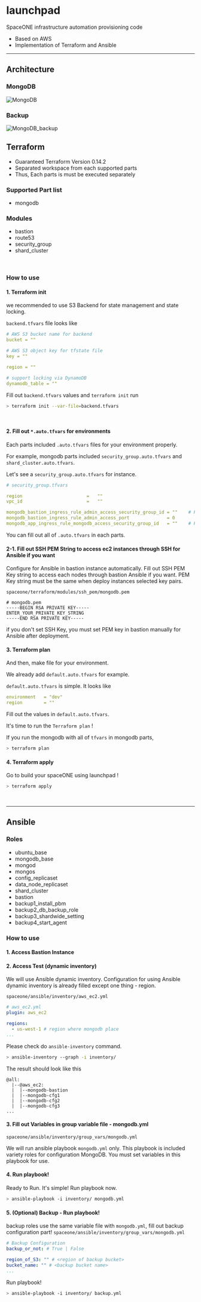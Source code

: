 # launchpad

SpaceONE infrastructure automation provisioning code

* Based on AWS
* Implementation of Terraform and Ansible

<hr/>


## Architecture
 
### MongoDB
![MongoDB](./mongodb_arch_img.jpg)
### Backup
![MongoDB_backup](./mongodb_backup_arch.png)

## Terraform

* Guaranteed Terraform Version 0.14.2
* Separated workspace from each supported parts
* Thus, Each parts is must be executed separately

### Supported Part list
* mongodb

### Modules
* bastion
* route53
* security_group
* shard_cluster

<br/>

### How to use

#### 1. Terraform init

we recommended to use S3 Backend for state management and state locking.

`backend.tfvars` file looks like

```yaml
# AWS S3 bucket name for backend
bucket = ""

# AWS S3 object key for tfstate file
key = ""

region = ""

# support locking via DynamoDB
dynamodb_table = ""
```

Fill out `backend.tfvars` values and `terraform init` run

```sh
> terraform init --var-file=backend.tfvars
```

<br/>

#### 2. Fill out `*.auto.tfvars` for environments

Each parts included `.auto.tfvars` files for your environment properly.

For example, mongodb parts included `security_group.auto.tfvars` and `shard_cluster.auto.tfvars`.

Let's see a `security_group.auto.tfvars` for instance.
```yaml
# security_group.tfvars

region                        =   ""
vpc_id                        =   ""

mongodb_bastion_ingress_rule_admin_access_security_group_id = ""    # From Source security group ID for Administrator access
mongodb_bastion_ingress_rule_admin_access_port              = 0
mongodb_app_ingress_rule_mongodb_access_security_group_id   = ""    # From Source security group ID for Worker Nodes
```

You can fill out all of `.auto.tfvars` in each parts.

#### 2-1. Fill out SSH PEM String to access ec2 instances through SSH for Ansible if you want

Configure for Ansible in bastion instance automatically.
Fill out SSH PEM Key string to access each nodes through bastion Ansible if you want.
PEM Key string must be the same when deploy instances selected key pairs.

`spaceone/terraform/modules/ssh_pem/mongodb.pem`

```pem
# mongodb.pem
-----BEGIN RSA PRIVATE KEY-----
ENTER_YOUR_PRIVATE_KEY_STRING
-----END RSA PRIVATE KEY-----
```

if you don't set SSH Key, you must set PEM key in bastion manually for Ansible after deployment.

#### 3. Terraform plan

And then, make file for your environment.

We already add `default.auto.tfvars` for example.

`default.auto.tfvars` is simple. It looks like

```yaml
environment   = "dev"
region        = ""
```

Fill out the values in `default.auto.tfvars`.

It's time to run the `Terraform plan` !

If you run the mongodb with all of `tfvars` in mongodb parts,
```sh
> terraform plan
```

#### 4. Terraform apply

Go to build your spaceONE using launchpad !
```sh
> terraform apply
```

<br>
<hr/>


## Ansible


### Roles
* ubuntu_base
* mongodb_base
* mongod
* mongos
* config_replicaset
* data_node_replicaset
* shard_cluster
* bastion
* backup1_install_pbm
* backup2_db_backup_role
* backup3_shardwide_setting
* backup4_start_agent

### How to use

#### 1. Access Bastion Instance

#### 2. Access Test (dynamic inventory)

We will use Ansible dynamic inventory. 
Configuration for using Ansible dynamic inventory is already filled except one thing - region.

`spaceone/ansible/inventory/aws_ec2.yml`
```yaml
# aws_ec2.yml
plugin: aws_ec2

regions:
  - us-west-1 # region where mongodb place
...
```
Please check do `ansible-inventory` command.

```sh
> ansible-inventory --graph -i inventory/
```

The result should look like this
```
@all:
  |--@aws_ec2:
  |  |--mongodb-bastion
  |  |--mongodb-cfg1
  |  |--mongodb-cfg2
  |  |--mongodb-cfg3
...
```

#### 3. Fill out Variables in group variable file - mongodb.yml

`spaceone/ansible/inventory/group_vars/mongodb.yml`

We will run ansible playbook `mongodb.yml` only. This playbook is included variety roles for configuration MongoDB.
You must set variables in this playbook for use.

#### 4. Run playbook!

Ready to Run. 
It's simple! Run playbook now.

```sh
> ansible-playbook -i inventory/ mongodb.yml
```

#### 5. (Optional) Backup - Run playbook!

backup roles use the same variable file with `mongodb.yml`, fill out backup configuration part!
`spaceone/ansible/inventory/group_vars/mongodb.yml`
```yaml
# Backup Configuration
backup_or_not: # True | False

region_of_S3: "" # <region of backup bucket>
bucket_name: "" # <backup bucket name>
...
```

Run playbook!
```sh
> ansible-playbook -i inventory/ backup.yml
```